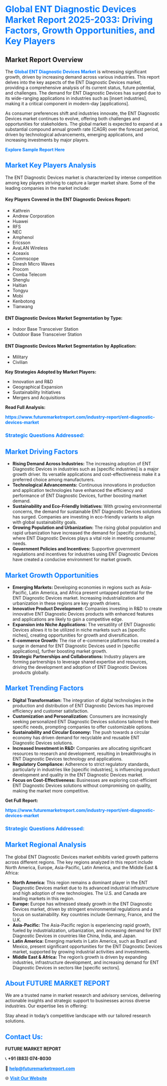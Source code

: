 <h1 style="color: #007BFF;">Global ENT Diagnostic Devices Market Report 2025-2033: Driving Factors, Growth Opportunities, and Key Players</h1>

<section id="overview">
<h2>Market Report Overview</h2>
<p>The <a href="https://www.futuremarketreport.com/industry-report/ent-diagnostic-devices-market" style="color: #007BFF; text-decoration: none;"><strong>Global ENT Diagnostic Devices Market</strong></a> is witnessing significant growth, driven by increasing demand across various industries. This report delves into the key aspects of the ENT Diagnostic Devices market, providing a comprehensive analysis of its current status, future potential, and challenges. The demand for ENT Diagnostic Devices has surged due to its wide-ranging applications in industries such as [insert industries], making it a critical component in modern-day [applications].</p>
<p>As consumer preferences shift and industries innovate, the ENT Diagnostic Devices market continues to evolve, offering both challenges and opportunities for stakeholders. The global market is expected to expand at a substantial compound annual growth rate (CAGR) over the forecast period, driven by technological advancements, emerging applications, and increasing investments by major players.</p>
</section>

<section id="overview">
<p><a href="https://www.futuremarketreport.com/request-sample/reportId=32535" style="color: #007BFF; text-decoration: none;"><strong>Explore Sample Report Here</strong></a></p>
</section>

<section id="key-players">
<h2 style="color: #007BFF;">Market Key Players Analysis</h2>
<p>The ENT Diagnostic Devices market is characterized by intense competition among key players striving to capture a larger market share. Some of the leading companies in the market include:</p>
<h4>Key Players Covered in the ENT Diagnostic Devices Report:</h4>
<ul><li>Kathrein</li><li>Andrew Corporation</li><li>Huawei</li><li>RFS</li><li>NEC</li><li>Amphenol</li><li>Ericsson</li><li>AvaLAN Wireless</li><li>Aceaxis</li><li>Commscope</li><li>Dinesh Micro Waves</li><li>Procom</li><li>Comba Telecom</li><li>Shenglu</li><li>Haitian</li><li>Tongyu</li><li>Mobi</li><li>Kenbotong</li><li>Tianwang</li></ul>
<h4>ENT Diagnostic Devices Market Segmentation by Type:</h4>
<ul><li>Indoor Base Transceiver Station</li><li>Outdoor Base Transceiver Station</li></ul>

<h4>ENT Diagnostic Devices Market Segmentation by Application:</h4>
<ul><li>Military</li><li>Civilian</li></ul>
<p><strong>Key Strategies Adopted by Market Players:</strong></p>
<ul>
<li>Innovation and R&D</li>
<li>Geographical Expansion</li>
<li>Sustainability Initiatives</li>
<li>Mergers and Acquisitions</li>
</ul>
</section>

<section>
<p><strong>Read Full Analysis: </strong></p><a href="https://www.futuremarketreport.com/industry-report/ent-diagnostic-devices-market" style="color: #007BFF; text-decoration: none;"><strong>https://www.futuremarketreport.com/industry-report/ent-diagnostic-devices-market</strong></a>
<h3 style="color: #007BFF;">Strategic Questions Addressed:</h3>
</section>

<section id="driving-factors">
<h2 style="color: #007BFF;">Market Driving Factors</h2>
<ul>
<li><strong>Rising Demand Across Industries:</strong> The increasing adoption of ENT Diagnostic Devices in industries such as [specific industries] is a major growth driver. Its versatile applications and cost-effectiveness make it a preferred choice among manufacturers.</li>
<li><strong>Technological Advancements:</strong> Continuous innovations in production and application technologies have enhanced the efficiency and performance of ENT Diagnostic Devices, further boosting market demand.</li>
<li><strong>Sustainability and Eco-Friendly Initiatives:</strong> With growing environmental concerns, the demand for sustainable ENT Diagnostic Devices solutions has surged. Companies are investing in eco-friendly variants to align with global sustainability goals.</li>
<li><strong>Growing Population and Urbanization:</strong> The rising global population and rapid urbanization have increased the demand for [specific products], where ENT Diagnostic Devices plays a vital role in meeting consumer needs.</li>
<li><strong>Government Policies and Incentives:</strong> Supportive government regulations and incentives for industries using ENT Diagnostic Devices have created a conducive environment for market growth.</li>
</ul>
</section>

<section id="growth-opportunities">
<h2 style="color: #007BFF;">Market Growth Opportunities</h2>
<ul>
<li><strong>Emerging Markets:</strong> Developing economies in regions such as Asia-Pacific, Latin America, and Africa present untapped potential for the ENT Diagnostic Devices market. Increasing industrialization and urbanization in these regions are key growth drivers.</li>
<li><strong>Innovative Product Development:</strong> Companies investing in R&D to create innovative ENT Diagnostic Devices products with enhanced features and applications are likely to gain a competitive edge.</li>
<li><strong>Expansion into Niche Applications:</strong> The versatility of ENT Diagnostic Devices allows it to be utilized in niche markets such as [specific niches], creating opportunities for growth and diversification.</li>
<li><strong>E-commerce Growth:</strong> The rise of e-commerce platforms has created a surge in demand for ENT Diagnostic Devices used in [specific applications], further boosting market growth.</li>
<li><strong>Strategic Partnerships and Collaborations:</strong> Industry players are forming partnerships to leverage shared expertise and resources, driving the development and adoption of ENT Diagnostic Devices products globally.</li>
</ul>
</section>

<section id="trending-factors">
<h2 style="color: #007BFF;">Market Trending Factors</h2>
<ul>
<li><strong>Digital Transformation:</strong> The integration of digital technologies in the production and distribution of ENT Diagnostic Devices has improved efficiency and customer satisfaction.</li>
<li><strong>Customization and Personalization:</strong> Consumers are increasingly seeking personalized ENT Diagnostic Devices solutions tailored to their specific needs, prompting companies to offer customizable options.</li>
<li><strong>Sustainability and Circular Economy:</strong> The push towards a circular economy has driven demand for recyclable and reusable ENT Diagnostic Devices solutions.</li>
<li><strong>Increased Investment in R&D:</strong> Companies are allocating significant resources to research and development, resulting in breakthroughs in ENT Diagnostic Devices technology and applications.</li>
<li><strong>Regulatory Compliance:</strong> Adherence to strict regulatory standards, particularly in industries like [specific industries], is influencing product development and quality in the ENT Diagnostic Devices market.</li>
<li><strong>Focus on Cost-Effectiveness:</strong> Businesses are exploring cost-efficient ENT Diagnostic Devices solutions without compromising on quality, making the market more competitive.</li>
</ul>
</section>

<section>
<p><strong>Get Full Report: </strong></p><a href="https://www.futuremarketreport.com/industry-report/ent-diagnostic-devices-market" style="color: #007BFF; text-decoration: none;"><strong>https://www.futuremarketreport.com/industry-report/ent-diagnostic-devices-market</strong></a>
<h3 style="color: #007BFF;">Strategic Questions Addressed:</h3>
</section>


<section id="regional-analysis">
<h2 style="color: #007BFF;">Market Regional Analysis</h2>
<p>The global ENT Diagnostic Devices market exhibits varied growth patterns across different regions. The key regions analyzed in this report include North America, Europe, Asia-Pacific, Latin America, and the Middle East & Africa:</p>
<ul>
<li><strong>North America:</strong> This region remains a dominant player in the ENT Diagnostic Devices market due to its advanced industrial infrastructure and high adoption of new technologies. The U.S. and Canada are leading markets in this region.</li>
<li><strong>Europe:</strong> Europe has witnessed steady growth in the ENT Diagnostic Devices market, driven by stringent environmental regulations and a focus on sustainability. Key countries include Germany, France, and the U.K.</li>
<li><strong>Asia-Pacific:</strong> The Asia-Pacific region is experiencing rapid growth, fueled by industrialization, urbanization, and increasing demand for ENT Diagnostic Devices in countries like China, India, and Japan.</li>
<li><strong>Latin America:</strong> Emerging markets in Latin America, such as Brazil and Mexico, present significant opportunities for the ENT Diagnostic Devices market, supported by growing industrial activities and investments.</li>
<li><strong>Middle East & Africa:</strong> The region’s growth is driven by expanding industries, infrastructure development, and increasing demand for ENT Diagnostic Devices in sectors like [specific sectors].</li>
</ul>
</section>

<footer>
<h2 style="color: #007BFF;">About FUTURE MARKET REPORT</h2>
<p>We are a trusted name in market research and advisory services, delivering actionable insights and strategic support to businesses across diverse industries. Our expertise lies in offering:</p>

<p>Stay ahead in today’s competitive landscape with our tailored research solutions.</p>

<h2 style="color: #007BFF;">Contact Us:</h2>
<p><strong>FUTURE MARKET REPORT</strong></p>
<p>📞 <strong>+91 (883) 074-8030</strong></p>
<p>📧 <strong><a href="mailto:help@futuremarketreport.com" style="color: #007BFF;">help@futuremarketreport.com</a></strong></p>
<p>🌐 <strong><a href="https://www.futuremarketreport.com/" style="color: #007BFF;">Visit Our Website</a></strong></p>
</footer>